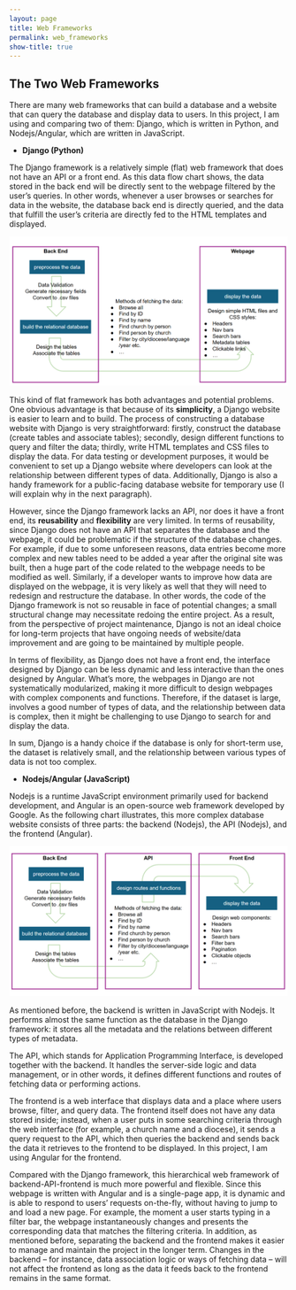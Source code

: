 ```yaml
---
layout: page
title: Web Frameworks
permalink: web_frameworks
show-title: true
---
```


## The Two Web Frameworks

There are many web frameworks that can build a database and a website that can query the database and display data to users. In this project, I am using and comparing two of them: Django, which is written in Python, and Nodejs/Angular, which are written in JavaScript. 

- **Django (Python)**

The Django framework is a relatively simple (flat) web framework that does not have an API or a front end. As this data flow chart shows, the data stored in the back end will be directly sent to the webpage filtered by the user’s queries. In other words, whenever a user browses or searches for data in the website, the database back end is directly queried, and the data that fulfill the user’s criteria are directly fed to the HTML templates and displayed. 

<p align="center">
    <img src="assets/img/django.png" width="700"/>
</p>

This kind of flat framework has both advantages and potential problems. One obvious advantage is that because of its **simplicity**, a Django website is easier to learn and to build. The process of constructing a database website with Django is very straightforward: firstly, construct the database (create tables and associate tables); secondly, design different functions to query and filter the data; thirdly, write HTML templates and CSS files to display the data. For data testing or development purposes, it would be convenient to set up a Django website where developers can look at the relationship between different types of data. Additionally, Django is also a handy framework for a public-facing database website for temporary use (I will explain why in the next paragraph).

However, since the Django framework lacks an API, nor does it have a front end, its **reusability** and **flexibility** are very limited. In terms of reusability, since Django does not have an API that separates the database and the webpage, it could be problematic if the structure of the database changes. For example, if due to some unforeseen reasons, data entries become more complex and new tables need to be added a year after the original site was built, then a huge part of the code related to the webpage needs to be modified as well. Similarly, if a developer wants to improve how data are displayed on the webpage, it is very likely as well that they will need to redesign and restructure the database. In other words, the code of the Django framework is not so reusable in face of potential changes; a small structural change may necessitate redoing the entire project. As a result, from the perspective of project maintenance, Django is not an ideal choice for long-term projects that have ongoing needs of website/data improvement and are going to be maintained by multiple people.

In terms of flexibility, as Django does not have a front end, the interface designed by Django can be less dynamic and less interactive than the ones designed by Angular. What’s more, the webpages in Django are not systematically modularized, making it more difficult to design webpages with complex components and functions. Therefore, if the dataset is large, involves a good number of types of data, and the relationship between data is complex, then it might be challenging to use Django to search for and display the data.

In sum, Django is a handy choice if the database is only for short-term use, the dataset is relatively small, and the relationship between various types of data is not too complex.


- **Nodejs/Angular (JavaScript)**

Nodejs is a runtime JavaScript environment primarily used for backend development, and Angular is an open-source web framework developed by Google. As the following chart illustrates, this more complex database website consists of three parts: the backend (Nodejs), the API (Nodejs), and the frontend (Angular).

<p align="center">
    <img src="assets/img/workflow.png" width="700"/>
</p>

As mentioned before, the backend is written in JavaScript with Nodejs. It performs almost the same function as the database in the Django framework: it stores all the metadata and the relations between different types of metadata. 

The API, which stands for Application Programming Interface, is developed together with the backend. It handles the server-side logic and data management, or in other words, it defines different functions and routes of fetching data or performing actions. 

The frontend is a web interface that displays data and a place where users browse, filter, and query data. The frontend itself does not have any data stored inside; instead, when a user puts in some searching criteria through the web interface (for example, a church name and a diocese), it sends a query request to the API, which then queries the backend and sends back the data it retrieves to the frontend to be displayed. In this project, I am using Angular for the frontend.

Compared with the Django framework, this hierarchical web framework of backend-API-frontend is much more powerful and flexible. Since this webpage is written with Angular and is a single-page app, it is dynamic and is able to respond to users’ requests on-the-fly, without having to jump to and load a new page. For example, the moment a user starts typing in a filter bar, the webpage instantaneously changes and presents the corresponding data that matches the filtering criteria.
In addition, as mentioned before, separating the backend and the frontend makes it easier to manage and maintain the project in the longer term. Changes in the backend – for instance, data association logic or ways of fetching data – will not affect the frontend as long as the data it feeds back to the frontend remains in the same format. 


